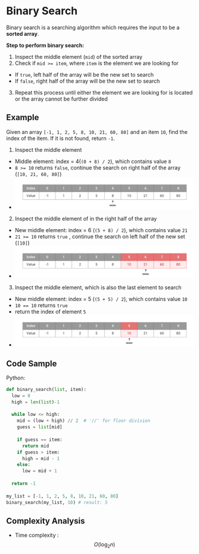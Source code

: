 # Binary Search

Binary search is a searching algorithm which requires the input to be a **sorted array**.

**Step to perform binary search:**
1. Inspect the middle element (`mid`) of the sorted array
2. Check if `mid >= item`, where `item` is the element we are looking for
  * If `true`, left half of the array will be the new set to search
  * If `false`, right half of the array will be the new set to search
3. Repeat this process until either the element we are looking for is located or the array cannot be further divided

## Example

Given an array `[-1, 1, 2, 5, 8, 10, 21, 60, 80]` and an item `10`, find the index of the item. If it is not found, return `-1`.
1. Inspect the middle element
  * Middle element:  index = 4(`(0 + 8) / 2`), which contains value `8`
  * `8 >= 10` returns `false`, continue the search on right half of the array (`[10, 21, 60, 80]`)
  * ![Step 1](./images/binary-search-step-1.png)
2. Inspect the middle element of in the right half of the array 
  * New middle element: index = 6 (`(5 + 8) / 2`), which contains value `21`
  * `21 >= 10` returns `true` , continue the search on left half of the new set (`[10]`)
  * ![Step 2](./images/binary-search-step-2.png)
3.  Inspect the middle element, which is also the last element to search
  * New middle element: index = 5 (`(5 + 5) / 2`), which contains value `10`
  * `10 == 10` returns `true`
  * return the index of element `5`
  * ![Step 3](./images/binary-search-step-3.png)

## Code Sample

Python:
```Python
def binary_search(list, item): 
  low = 0
  high = len(list)-1

  while low <= high: 
    mid = (low + high) // 2  # '//' for floor division 
    guess = list[mid] 
    
    if guess == item:
      return mid
    if guess > item: 
      high = mid - 1
    else:
      low = mid + 1
  
  return -1

my_list = [-1, 1, 2, 5, 8, 10, 21, 60, 80]
binary_search(my_list, 10) # result: 5
```

## Complexity Analysis

* Time complexity : $${O}(\log_2n)$$

